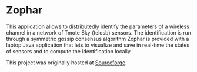 Zophar
=====

This application allows to distributedly identify the parameters of a wireless channel in a network of Tmote Sky (telosb) sensors. The identification is run through a symmetric gossip consensus algorithm Zophar is provided with a laptop Java application that lets to visualize and save in real-time the states of sensors and to compute the identification locally.

This project was originally hosted at [Sourceforge](https://sourceforge.net/projects/zophar/).

